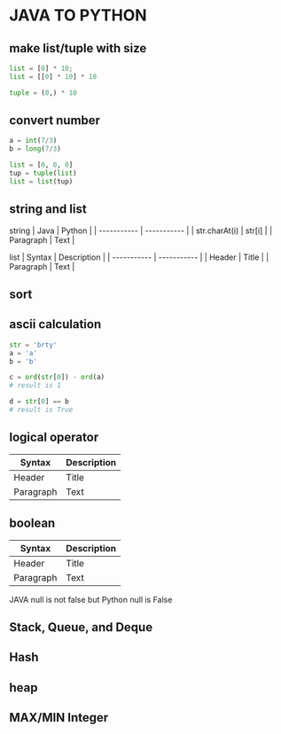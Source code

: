 # JAVA TO PYTHON
## make list/tuple with size

```python
list = [0] * 10;
list = [[0] * 10] * 10

tuple = (0,) * 10
```
## convert number
```python
a = int(7/3)
b = long(7/3)

list = [0, 0, 0]
tup = tuple(list)
list = list(tup)
```
## string and list
string
| Java      | Python |
| ----------- | ----------- |
| str.charAt(i)      | str[i]       |
| Paragraph   | Text        |

list
| Syntax      | Description |
| ----------- | ----------- |
| Header      | Title       |
| Paragraph   | Text        |

## sort

## ascii calculation
```python
str = 'brty'
a = 'a'
b = 'b'

c = ord(str[0]) - ord(a)
# result is 1

d = str[0] == b
# result is True
```
## logical operator
| Syntax      | Description |
| ----------- | ----------- |
| Header      | Title       |
| Paragraph   | Text        |



## boolean
| Syntax      | Description |
| ----------- | ----------- |
| Header      | Title       |
| Paragraph   | Text        |
JAVA null is not false but Python null is False

## Stack, Queue, and Deque

## Hash

## heap

## MAX/MIN Integer
